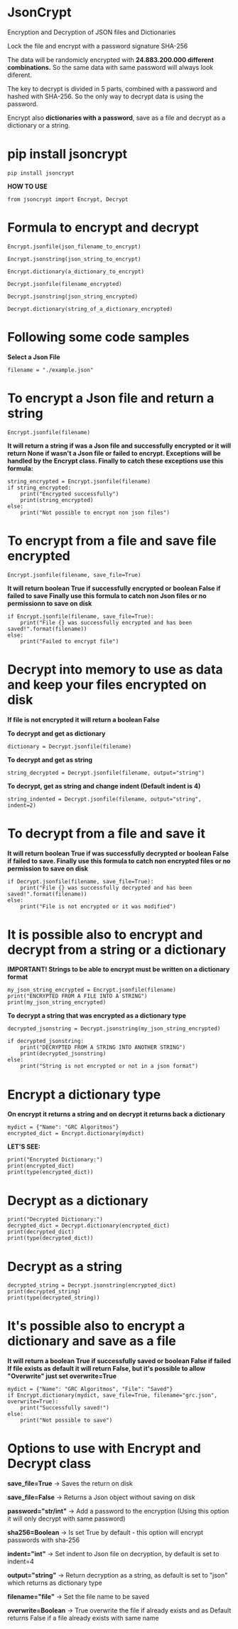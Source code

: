 # JsonCrypt
Encryption and Decryption of JSON files and Dictionaries

Lock the file and encrypt with a password signature SHA-256

The data will be randomicly encrypted with **24.883.200.000 different combinations.**
So the same data with same password will always look diferent.

The key to decrypt is divided in 5 parts, combined with a password and hashed with SHA-256.
So the only way to decrypt data is using the password.

Encrypt also **dictionaries with a password**, save as a file and decrypt as a dictionary or a string.

# **pip install jsoncrypt**
    pip install jsoncrypt

**HOW TO USE**

    from jsoncrypt import Encrypt, Decrypt

# Formula to encrypt and decrypt
    Encrypt.jsonfile(json_filename_to_encrypt)

    Encrypt.jsonstring(json_string_to_encrypt)

    Encrypt.dictionary(a_dictionary_to_encrypt)

    Decrypt.jsonfile(filename_encrypted)

    Decrypt.jsonstring(json_string_encrypted)

    Decrypt.dictionary(string_of_a_dictionary_encrypted)

# Following some code samples

**Select a Json File**
    
    filename = "./example.json"

# To encrypt a Json file and return a string 
    Encrypt.jsonfile(filename)

**It will return a string if was a Json file and successfully encrypted or it will return None if wasn't a Json file or failed to encrypt. Exceptions will be handled by the Encrypt class.
Finally to catch these exceptions use this formula:**

    string_encrypted = Encrypt.jsonfile(filename)
    if string_encrypted:
        print("Encrypted successfully")
        print(string_encrypted)
    else:
        print("Not possible to encrypt non json files")
    

# To encrypt from a file and save file encrypted

    Encrypt.jsonfile(filename, save_file=True)

**It will return boolean True if successfully encrypted or boolean False if failed to save
Finally use this formula to catch non Json files or no permissionn to save on disk**

    if Encrypt.jsonfile(filename, save_file=True):
        print("File {} was successfully encrypted and has been saved!".format(filename))
    else:
        print("Failed to encrypt file")

# **Decrypt into memory to use as data and keep your files encrypted on disk**
**If file is not encrypted it will return a boolean False**

**To decrypt and get as dictionary**

    dictionary = Decrypt.jsonfile(filename)

**To decrypt and get as string**

    string_decrypted = Decrypt.jsonfile(filename, output="string")

**To decrypt, get as string and change indent (Default indent is 4)**

    string_indented = Decrypt.jsonfile(filename, output="string", indent=2)

# To decrypt from a file and save it
**It will return boolean True if was successfully decrypted or boolean False if failed to save.
Finally use this formula to catch non encrypted files or no permission to save on disk**

    if Decrypt.jsonfile(filename, save_file=True):
        print("File {} was successfully decrypted and has been saved!".format(filename))
    else:
        print("File is not encrypted or it was modified")

# It is possible also to encrypt and decrypt from a string or a dictionary
**IMPORTANT! Strings to be able to encrypt must be written on a dictionary format**

    my_json_string_encrypted = Encrypt.jsonfile(filename)
    print("ENCRYPTED FROM A FILE INTO A STRING")
    print(my_json_string_encrypted)

**To decrypt a string that was encrypted as a dictionary type**

    decrypted_jsonstring = Decrypt.jsonstring(my_json_string_encrypted)

    if decrypted_jsonstring:
        print("DECRYPTED FROM A STRING INTO ANOTHER STRING")
        print(decrypted_jsonstring)
    else:
        print("String is not encrypted or not in a json format")

# Encrypt a dictionary type
**On encrypt it returns a string and on decrypt it returns back a dictionary**

    mydict = {"Name": "GRC Algoritmos"}
    encrypted_dict = Encrypt.dictionary(mydict)

**LET'S SEE:**

    print("Encrypted Dictionary:")
    print(encrypted_dict)
    print(type(encrypted_dict))

# Decrypt as a dictionary

    print("Decrypted Dictionary:")
    decrypted_dict = Decrypt.dictionary(encrypted_dict)
    print(decrypted_dict)
    print(type(decrypted_dict))

# Decrypt as a string

    decrypted_string = Decrypt.jsonstring(encrypted_dict)
    print(decrypted_string)
    print(type(decrypted_string))

# It's possible also to encrypt a dictionary and save as a file
**It will return a boolean True if successfully saved or boolean False if failed
If file exists as default it will return False, but it's possible to allow "Overwrite" just set overwrite=True**

    mydict = {"Name": "GRC Algoritmos", "File": "Saved"}
    if Encrypt.dictionary(mydict, save_file=True, filename="grc.json", overwrite=True):
        print("Successfully saved!")
    else:
        print("Not possible to save")

# Options to use with Encrypt and Decrypt class

**save_file=True**       -> Saves the return on disk

**save_file=False**      -> Returns a Json object without saving on disk

**password="str/int"**       -> Add a password to the encryption (Using this option it will only decrypt with same password)

**sha256=Boolean**     -> Is set True by default - this option will encrypt passwords with sha-256

**indent="int"**         -> Set indent to Json file on decryption, by default is set to indent=4

**output="string"**      -> Return decryption as a string, as default is set to "json" which returns as dictionary type

**filename="file"**      -> Set the file name to be saved

**overwrite=Boolean**    -> True overwrite the file if already exists and as Default returns False if a file already exists with same name
